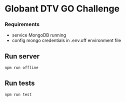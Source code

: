 # Globant DTV GO Challenge

### Requirements
* service MongoDB running
* config mongo credentials in .env.off environment file

## Run server
```shell script
npm run offline
```

## Run tests
```shell script
npm run test
```

